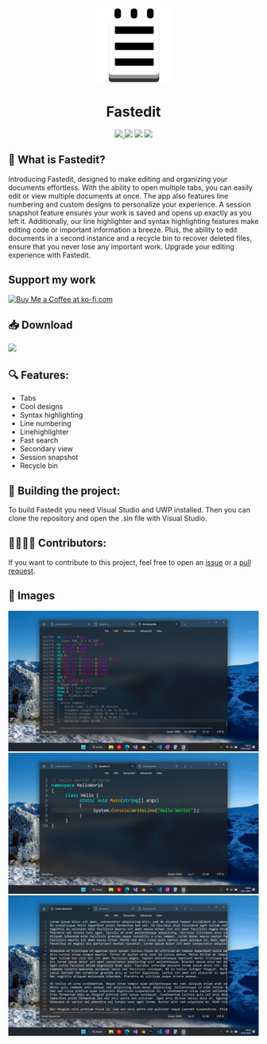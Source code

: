  <p align="center">
    <img src="Fastedit/Assets/AppIcon/Icon.png" height="150px" width="auto" alt="alternate text">
 </p>
 <h1  align="center">Fastedit</h1>
<div align="center">
    <a href="http://fastedit.frozenassassine.de/">
         <img src="https://img.shields.io/badge/Fastedit-Website-blue">
    </a>
    <img src="https://img.shields.io/github/stars/FrozenAssassine/Fastedit?style=flat">
    <img src="https://img.shields.io/github/issues-pr/FrozenAssassine/Fastedit?style=flat">
    <img src="https://img.shields.io/github/repo-size/FrozenAssassine/Fastedit?style=flat">

</div>

## 🤔 What is Fastedit?
Introducing Fastedit, designed to make editing and organizing your documents effortless. With the ability to open multiple tabs, you can easily edit or view multiple documents at once. The app also features line numbering and custom designs to personalize your experience. A session snapshot feature ensures your work is saved and opens up exactly as you left it. Additionally, our line highlighter and syntax highlighting features make editing code or important information a breeze. Plus, the ability to edit documents in a second instance and a recycle bin to recover deleted files, ensure that you never lose any important work. Upgrade your editing experience with Fastedit.

## Support my work  
<a href='https://ko-fi.com/K3K819KSLG' target='_blank'>  
    <img height='36' style='border:0px;height:36px;' src='https://storage.ko-fi.com/cdn/kofi6.png?v=6' border='0' alt='Buy Me a Coffee at ko-fi.com' />  
</a>

## 📥 Download
<a href="https://apps.microsoft.com/detail/Fastedit/9NTQ53W18DPW?launch=true
	&mode=mini">
	<img src="https://get.microsoft.com/images/en-us%20dark.svg" width="200"/>
</a>


## 🔍 Features:
- Tabs
- Cool designs
- Syntax highlighting
- Line numbering
- Linehighlighter
- Fast search
- Secondary view
- Session snapshot
- Recycle bin

## 🚀 Building the project:
To build Fastedit you need Visual Studio and UWP installed. Then you can clone the repository and open the .sln file with Visual Studio.

## 👨‍👩‍👧‍👦 Contributors:
If you want to contribute to this project, feel free to open an <a href="https://github.com/FrozenAssassine/TextControlBox-UWP/issues/new">issue</a> or a <a href="https://github.com/FrozenAssassine/TextControlBox-UWP/pulls">pull request</a>.


## 📸 Images
<div align="center">
    <img src="Screenshots/Screenshot (13).png" alt="mainimage">
    <img src="Screenshots/Screenshot (14).png" alt="mainimage">
    <img src="Screenshots/Screenshot (15).png" alt="mainimage">
</div>

